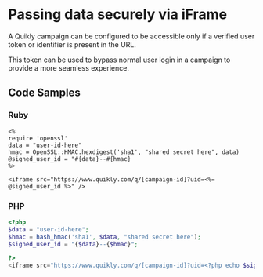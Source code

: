# Passing data securely via iFrame

A Quikly campaign can be configured to be accessible only if a verified user token or identifier is present in the URL.

This token can be used to bypass normal user login in a campaign to provide a more seamless experience.

## Code Samples

### Ruby

```erb
<%
require 'openssl'
data = "user-id-here"
hmac = OpenSSL::HMAC.hexdigest('sha1', "shared secret here", data)
@signed_user_id = "#{data}--#{hmac}
%>

<iframe src="https://www.quikly.com/q/[campaign-id]?uid=<%= @signed_user_id %>" />

```

### PHP
```php
<?php
$data = "user-id-here";
$hmac = hash_hmac('sha1', $data, "shared secret here");
$signed_user_id = "{$data}--{$hmac}";

?>
<iframe src="https://www.quikly.com/q/[campaign-id]?uid=<?php echo $signed_user_id ?>" />
```
